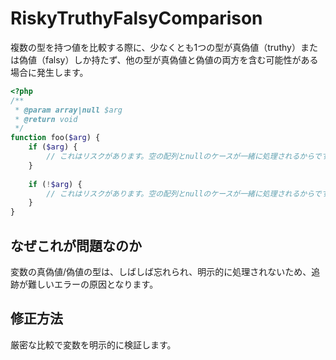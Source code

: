 # RiskyTruthyFalsyComparison
複数の型を持つ値を比較する際に、少なくとも1つの型が真偽値（truthy）または偽値（falsy）しか持たず、他の型が真偽値と偽値の両方を含む可能性がある場合に発生します。

```php
<?php
/** 
 * @param array|null $arg 
 * @return void 
 */
function foo($arg) {
    if ($arg) {
        // これはリスクがあります。空の配列とnullのケースが一緒に処理されるからです
    }
    
    if (!$arg) {
        // これはリスクがあります。空の配列とnullのケースが一緒に処理されるからです
    }
}
```

## なぜこれが問題なのか
変数の真偽値/偽値の型は、しばしば忘れられ、明示的に処理されないため、追跡が難しいエラーの原因となります。

## 修正方法
厳密な比較で変数を明示的に検証します。

